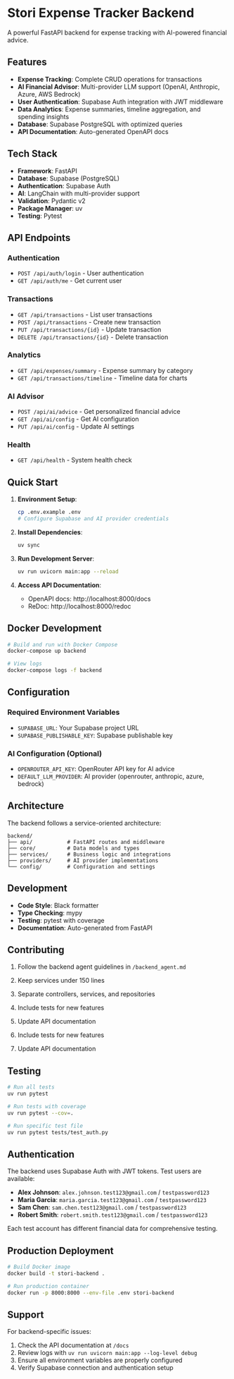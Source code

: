 # Stori Expense Tracker Backend

A powerful FastAPI backend for expense tracking with AI-powered financial advice.

## Features

- **Expense Tracking**: Complete CRUD operations for transactions
- **AI Financial Advisor**: Multi-provider LLM support (OpenAI, Anthropic, Azure, AWS Bedrock)
- **User Authentication**: Supabase Auth integration with JWT middleware
- **Data Analytics**: Expense summaries, timeline aggregation, and spending insights
- **Database**: Supabase PostgreSQL with optimized queries
- **API Documentation**: Auto-generated OpenAPI docs

## Tech Stack

- **Framework**: FastAPI
- **Database**: Supabase (PostgreSQL)
- **Authentication**: Supabase Auth
- **AI**: LangChain with multi-provider support
- **Validation**: Pydantic v2
- **Package Manager**: uv
- **Testing**: Pytest

## API Endpoints

### Authentication

- `POST /api/auth/login` - User authentication
- `GET /api/auth/me` - Get current user

### Transactions

- `GET /api/transactions` - List user transactions
- `POST /api/transactions` - Create new transaction
- `PUT /api/transactions/{id}` - Update transaction
- `DELETE /api/transactions/{id}` - Delete transaction

### Analytics

- `GET /api/expenses/summary` - Expense summary by category
- `GET /api/transactions/timeline` - Timeline data for charts

### AI Advisor

- `POST /api/ai/advice` - Get personalized financial advice
- `GET /api/ai/config` - Get AI configuration
- `PUT /api/ai/config` - Update AI settings

### Health

- `GET /api/health` - System health check

## Quick Start

1. **Environment Setup**:

   ```bash
   cp .env.example .env
   # Configure Supabase and AI provider credentials
   ```

2. **Install Dependencies**:

   ```bash
   uv sync
   ```

3. **Run Development Server**:

   ```bash
   uv run uvicorn main:app --reload
   ```

4. **Access API Documentation**:
   - OpenAPI docs: http://localhost:8000/docs
   - ReDoc: http://localhost:8000/redoc

## Docker Development

```bash
# Build and run with Docker Compose
docker-compose up backend

# View logs
docker-compose logs -f backend
```

## Configuration

### Required Environment Variables

- `SUPABASE_URL`: Your Supabase project URL
- `SUPABASE_PUBLISHABLE_KEY`: Supabase publishable key

### AI Configuration (Optional)

- `OPENROUTER_API_KEY`: OpenRouter API key for AI advice
- `DEFAULT_LLM_PROVIDER`: AI provider (openrouter, anthropic, azure, bedrock)

## Architecture

The backend follows a service-oriented architecture:

```
backend/
├── api/           # FastAPI routes and middleware
├── core/          # Data models and types
├── services/      # Business logic and integrations
├── providers/     # AI provider implementations
└── config/        # Configuration and settings
```

## Development

- **Code Style**: Black formatter
- **Type Checking**: mypy
- **Testing**: pytest with coverage
- **Documentation**: Auto-generated from FastAPI

## Contributing

1. Follow the backend agent guidelines in `/backend_agent.md`
2. Keep services under 150 lines
3. Separate controllers, services, and repositories
4. Include tests for new features
5. Update API documentation

6. Include tests for new features
7. Update API documentation

## Testing

```bash
# Run all tests
uv run pytest

# Run tests with coverage
uv run pytest --cov=.

# Run specific test file
uv run pytest tests/test_auth.py
```

## Authentication

The backend uses Supabase Auth with JWT tokens. Test users are available:

- **Alex Johnson**: `alex.johnson.test123@gmail.com` / `testpassword123`
- **Maria Garcia**: `maria.garcia.test123@gmail.com` / `testpassword123`
- **Sam Chen**: `sam.chen.test123@gmail.com` / `testpassword123`
- **Robert Smith**: `robert.smith.test123@gmail.com` / `testpassword123`

Each test account has different financial data for comprehensive testing.

## Production Deployment

```bash
# Build Docker image
docker build -t stori-backend .

# Run production container
docker run -p 8000:8000 --env-file .env stori-backend
```

## Support

For backend-specific issues:

1. Check the API documentation at `/docs`
2. Review logs with `uv run uvicorn main:app --log-level debug`
3. Ensure all environment variables are properly configured
4. Verify Supabase connection and authentication setup
